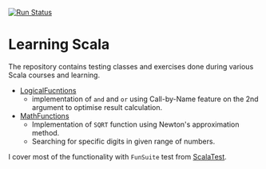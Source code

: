 [![Run Status](https://api.shippable.com/projects/56f322e69d043da07bf8b6b8/badge?branch=develop)](https://app.shippable.com/projects/56f322e69d043da07bf8b6b8)

# Learning Scala

The repository contains testing classes and exercises done during various Scala courses and learning.

- [LogicalFucntions](src/main/scala/com/davidlukac/learn/scala/LogicalFunctions.scala)
   - implementation of `and` and `or` using Call-by-Name feature on the 2nd argument to optimise result calculation.
- [MathFunctions](src/main/scala/com/davidlukac/learn/scala/MathFunctions.scala)
  - Implementation of `SQRT` function using Newton's approximation method.
  - Searching for specific digits in given range of numbers.

I cover most of the functionality with `FunSuite` test from [ScalaTest](http://www.scalatest.org).